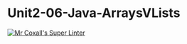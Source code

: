 # Unit2-06-Java-ArraysVLists
[![Mr Coxall's Super Linter](https://github.com/ICS4U-Programming-AngelI/Unit2-06-Java-ArraysVLists/workflows/Mr%20Coxall's%20Super%20Linter/badge.svg)](https://github.com/ICS4U-Programming-AngelI/Unit2-06-Java-ArraysVLists/actions/)

